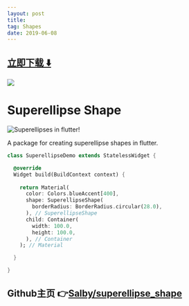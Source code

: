 ```yaml
---
layout: post
title:  
tag: Shapes
date: 2019-06-08
---
```


 


## [立即下载 ️⬇️ ](https://codeload.github.com/Salby/superellipse_shape/zip/master) 
<p-8> 

 
![](https://flutterawesome.com/content/images/2019/01/Superellipse-Shape.jpg)
 
>
> 
>

 
# Superellipse Shape

![Superellipses in flutter!](https://i.imgur.com/HbfbgBL.png)

A package for creating superellipse shapes in flutter.

```dart
class SuperellipseDemo extends StatelessWidget {

  @override
  Widget build(BuildContext context) {
    
    return Material(
      color: Colors.blueAccent[400],
      shape: SuperellipseShape(
        borderRadius: BorderRadius.circular(28.0),
      ), // SuperellipseShape
      child: Container(
        width: 100.0,
        height: 100.0,
      ), // Container
    ); // Material

  }

}
```

## Github主页 👉[Salby/superellipse_shape](http://github.com/Salby/superellipse_shape)